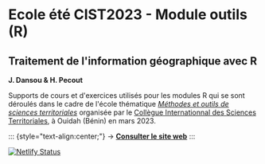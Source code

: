 # Ecole été CIST2023 - Module outils (R)

## Traitement de l'information géographique avec R

**J. Dansou & H. Pecout**

Supports de cours et d'exercices utilisés pour les modules R qui se sont déroulés dans le cadre de l'école thématique [*Méthodes et outils de sciences territoriales*](https://ee2023.netlify.app/) organisée par le [Collègue Internationnal des Sciences Territoriales](https://cist.cnrs.fr/), à Ouidah (Bénin) en mars 2023.

::: {style="text-align:center;"}
→ [**Consulter le site web**](https://tigr.netlify.app/)
:::

[![Netlify Status](https://api.netlify.com/api/v1/badges/19223819-7f83-4703-9425-84632c36a37f/deploy-status)](https://app.netlify.com/sites/formationr/deploys)
